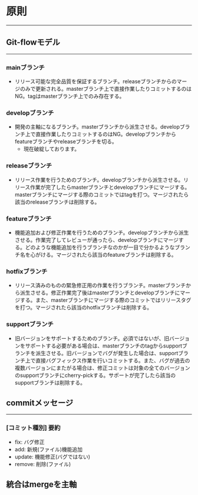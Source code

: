 # 原則

---

## Git-flowモデル

---

### **mainブランチ**

- リリース可能な完全品質を保証するブランチ。releaseブランチからのマージのみで更新される。masterブランチ上で直接作業したりコミットするのはNG。tagはmasterブランチ上でのみ存在する。

### **developブランチ**

- 開発の主軸になるブランチ。masterブランチから派生させる。developブランチ上で直接作業したりコミットするのはNG。developブランチからfeatureブランチやreleaseブランチを切る。
  - 現在破綻しております。

### **releaseブランチ**

- リリース作業を行うためのブランチ。developブランチから派生させる。リリース作業が完了したらmasterブランチとdevelopブランチにマージする。masterブランチにマージする際のコミットではtagを打つ。マージされたら該当のreleaseブランチは削除する。

### **featureブランチ**

- 機能追加および修正作業を行うためのブランチ。developブランチから派生させる。作業完了してレビューが通ったら、developブランチにマージする。どのような機能追加を行うブランチなのかが一目で分かるようなブランチ名を心がける。マージされたら該当のfeatureブランチは削除する。

### **hotfixブランチ**

- リリース済みのものの緊急修正用の作業を行うブランチ。masterブランチから派生させる。修正作業完了後はmasterブランチとdevelopブランチにマージする。また、masterブランチにマージする際のコミットではリリースタグを打つ。マージされたら該当のhotfixブランチは削除する。

### **supportブランチ**

- 旧バージョンをサポートするためのブランチ。必須ではないが、旧バージョンをサポートする必要がある場合は、masterブランチのtagからsupportブランチを派生させる。旧バージョンでバグが発生した場合は、supportブランチ上で直接バグフィックス作業を行いコミットする。また、バグが過去の複数バージョンにまたがる場合は、修正コミットは対象の全てのバージョンのsupportブランチにcherry-pickする。サポートが完了したら該当のsupportブランチは削除する。

## commitメッセージ

---

### [コミット種別] 要約

- fix: バグ修正
- add: 新規(ファイル)機能追加
- update: 機能修正(バグではない)
- remove: 削除(ファイル)

## 統合はmergeを主軸
